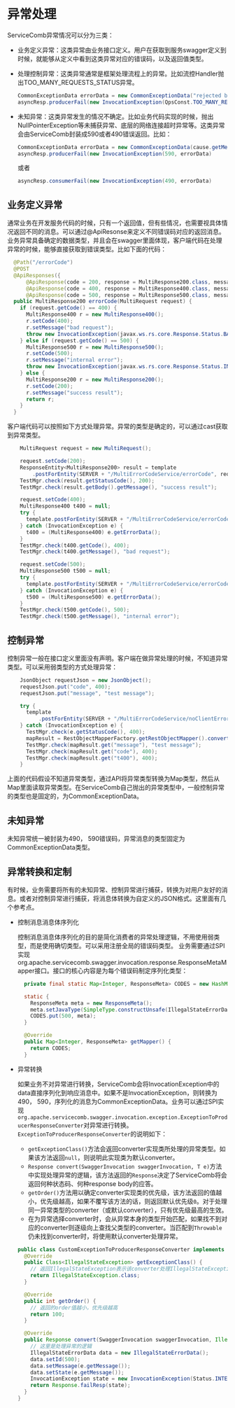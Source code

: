 # 异常处理

ServiceComb异常情况可以分为三类：
* 业务定义异常：这类异常由业务接口定义。用户在获取到服务swagger定义到时候，就能够从定义中看到这类异常对应的错误码，以及返回值类型。

* 处理控制异常：这类异常通常是框架处理流程上的异常。比如流控Handler抛出TOO_MANY_REQUESTS_STATUS异常。

  ```java
  CommonExceptionData errorData = new CommonExceptionData("rejected by qps flowcontrol");
  asyncResp.producerFail(new InvocationException(QpsConst.TOO_MANY_REQUESTS_STATUS, errorData));
  ```

* 未知异常：这类异常发生的情况不确定。比如业务代码实现的时候，抛出NullPointerException等未捕获异常、底层的网络连接超时异常等。这类异常会由ServiceComb封装成590或者490错误返回。比如：

  ```java
  CommonExceptionData errorData = new CommonExceptionData(cause.getMessage());
  asyncResp.producerFail(new InvocationException(590, errorData)
  ```
  或者
  ```java
  asyncResp.consumerFail(new InvocationException(490, errorData)
  ```


## 业务定义异常

通常业务在开发服务代码的时候，只有一个返回值，但有些情况，也需要视具体情况返回不同的消息。可以通过@ApiResonse来定义不同错误码对应的返回消息。业务异常具备确定的数据类型，并且会在swagger里面体现，客户端代码在处理异常的时候，能够直接获取到错误类型。比如下面的代码：

```java
  @Path("/errorCode")
  @POST
  @ApiResponses({
      @ApiResponse(code = 200, response = MultiResponse200.class, message = ""),
      @ApiResponse(code = 400, response = MultiResponse400.class, message = ""),
      @ApiResponse(code = 500, response = MultiResponse500.class, message = "")})
  public MultiResponse200 errorCode(MultiRequest request) {
    if (request.getCode() == 400) {
      MultiResponse400 r = new MultiResponse400();
      r.setCode(400);
      r.setMessage("bad request");
      throw new InvocationException(javax.ws.rs.core.Response.Status.BAD_REQUEST, r);
    } else if (request.getCode() == 500) {
      MultiResponse500 r = new MultiResponse500();
      r.setCode(500);
      r.setMessage("internal error");
      throw new InvocationException(javax.ws.rs.core.Response.Status.INTERNAL_SERVER_ERROR, r);
    } else {
      MultiResponse200 r = new MultiResponse200();
      r.setCode(200);
      r.setMessage("success result");
      return r;
    }
  }
```

客户端代码可以按照如下方式处理异常。异常的类型是确定的，可以通过cast获取到异常类型。

```java
    MultiRequest request = new MultiRequest();

    request.setCode(200);
    ResponseEntity<MultiResponse200> result = template
        .postForEntity(SERVER + "/MultiErrorCodeService/errorCode", request, MultiResponse200.class);
    TestMgr.check(result.getStatusCode(), 200);
    TestMgr.check(result.getBody().getMessage(), "success result");

    request.setCode(400);
    MultiResponse400 t400 = null;
    try {
      template.postForEntity(SERVER + "/MultiErrorCodeService/errorCode", request, MultiResponse400.class);
    } catch (InvocationException e) {
      t400 = (MultiResponse400) e.getErrorData();
    }
    TestMgr.check(t400.getCode(), 400);
    TestMgr.check(t400.getMessage(), "bad request");

    request.setCode(500);
    MultiResponse500 t500 = null;
    try {
      template.postForEntity(SERVER + "/MultiErrorCodeService/errorCode", request, MultiResponse400.class);
    } catch (InvocationException e) {
      t500 = (MultiResponse500) e.getErrorData();
    }
    TestMgr.check(t500.getCode(), 500);
    TestMgr.check(t500.getMessage(), "internal error");
```

## 控制异常

控制异常一般在接口定义里面没有声明。客户端在做异常处理的时候，不知道异常类型。可以采用弱类型的方式处理异常：

```java
    JsonObject requestJson = new JsonObject();
    requestJson.put("code", 400);
    requestJson.put("message", "test message");

    try {
      template
          .postForEntity(SERVER + "/MultiErrorCodeService/noClientErrorCode", requestJson, Object.class);
    } catch (InvocationException e) {
      TestMgr.check(e.getStatusCode(), 400);
      mapResult = RestObjectMapperFactory.getRestObjectMapper().convertValue(e.getErrorData(), Map.class);
      TestMgr.check(mapResult.get("message"), "test message");
      TestMgr.check(mapResult.get("code"), 400);
      TestMgr.check(mapResult.get("t400"), 400);
    }
```

上面的代码假设不知道异常类型，通过API将异常类型转换为Map类型，然后从Map里面读取异常类型。在ServiceComb自己抛出的异常类型中，一般控制异常的类型也是固定的，为CommonExceptionData。

## 未知异常

未知异常统一被封装为490， 590错误码，异常消息的类型固定为CommonExceptionData类型。

## 异常转换和定制

有时候，业务需要将所有的未知异常、控制异常进行捕获，转换为对用户友好的消息。或者对控制异常进行捕获，将消息体转换为自定义的JSON格式。这里面有几个参考点。

* 控制消息消息体序列化

  控制消息消息体序列化的目的是简化消费者的异常处理逻辑，不用使用弱类型，而是使用确切类型。可以采用注册全局的错误码类型。
  业务需要通过SPI实现org.apache.servicecomb.swagger.invocation.response.ResponseMetaMapper接口。接口的核心内容是为每个错误码制定序列化类型：
  ```java
    private final static Map<Integer, ResponseMeta> CODES = new HashMap<>(1);

    static {
      ResponseMeta meta = new ResponseMeta();
      meta.setJavaType(SimpleType.constructUnsafe(IllegalStateErrorData.class));
      CODES.put(500, meta);
    }

    @Override
    public Map<Integer, ResponseMeta> getMapper() {
      return CODES;
    }
  ```

* 异常转换

  如果业务不对异常进行转换，ServiceComb会将InvocationException中的data直接序列化到响应消息中。如果不是InvocationException，则转换为490， 590，序列化的消息为CommonExceptionData。业务可以通过SPI实现`org.apache.servicecomb.swagger.invocation.exception.ExceptionToProducerResponseConverter`对异常进行转换。`ExceptionToProducerResponseConverter`的说明如下：
    - `getExceptionClass()`方法会返回converter实现类所处理的异常类型。如果该方法返回`null`，则说明此实现类为默认converter。
    - `Response convert(SwaggerInvocation swaggerInvocation, T e)`方法中实现处理异常的逻辑，该方法返回的`Response`决定了ServiceComb将会返回何种状态码、何种response body的应答。
    - `getOrder()`方法用以确定converter实现类的优先级，该方法返回的值越小，优先级越高，如果不覆写该方法的话，则返回默认优先级`0`。对于处理同一异常类型的converter（或默认converter），只有优先级最高的生效。
    - 在为异常选择converter时，会从异常本身的类型开始匹配，如果找不到对应的converter则逐级向上查找父类型的converter。当匹配到`Throwable`仍未找到converter时，将使用默认converter处理异常。

  ```java
  public class CustomExceptionToProducerResponseConverter implements ExceptionToProducerResponseConverter<IllegalStateException> {
    @Override
    public Class<IllegalStateException> getExceptionClass() {
      // 返回IllegalStateException表示该converter处理IllegalStateException类型的异常
      return IllegalStateException.class;
    }

    @Override
    public int getOrder() {
      // 返回的order值越小，优先级越高
      return 100;
    }

    @Override
    public Response convert(SwaggerInvocation swaggerInvocation, IllegalStateException e) {
      // 这里是处理异常的逻辑
      IllegalStateErrorData data = new IllegalStateErrorData();
      data.setId(500);
      data.setMessage(e.getMessage());
      data.setState(e.getMessage());
      InvocationException state = new InvocationException(Status.INTERNAL_SERVER_ERROR, data);
      return Response.failResp(state);
    }
  }
  ```

